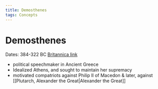 ```yaml
---
title: Demosthenes
tags: Concepts
---
```


# Demosthenes
Dates: 384-322 BC
[Britannica link](https://www.britannica.com/biography/Demosthenes-Greek-statesman-and-orator)
- political speechmaker in Ancient Greece
- Idealized Athens, and sought to maintain her supremacy
- motivated compatriots against Philip II of Macedon & later, against [[Plutarch, Alexander the Great\|Alexander the Great]]